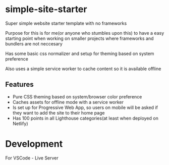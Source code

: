 # simple-site-starter

Super simple website starter template with no frameworks

Purpose for this is for me(or anyone who stumbles upon this) to have a easy starting point when working on smaller projects where frameworks and bundlers are not neccesary

Has some basic css normalizer and setup for theming based on system preference

Also uses a simple service worker to cache content so it is available offline

## Features

- Pure CSS theming based on system/browser color preference
- Caches assets for offline mode with a service worker
- Is set up for Progressive Web App, so users on mobile will be asked if they want to add the site to their home page
- Has 100 points in all Lighthouse categories(at least when deployed on Netlify)

# Development

For VSCode - Live Server
